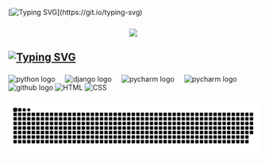 [![Typing SVG](https://readme-typing-svg.demolab.com?font=Dancing+Script&size=35&pause=1200&color=5B8BFFFF&width=500&height=60&lines=Hi+%F0%9F%91%8B!+My+name+is+Viktor+Stanimirov.;I'm+learning+Python+in+SoftUni.)](https://git.io/typing-svg)


###
<div align="center">
<img src="https://cdn.filestackcontent.com/efbSR18hT5uRKuo0zoMA" align="center" style="width: 50%" />
</div>  


### 
 ##  <a href="https://git.io/typing-svg"><img src="https://readme-typing-svg.demolab.com?font=Dancing+Script&size=35&pause=1200&color=5B8BFFFF&width=500&height=60&lines=Languages+%E2%80%8B%E2%80%8Band+tools+I+learn+and+use!" alt="Typing SVG"/></a>

###                                                                                                                                                                                               
<div align="left">
<img src="https://cdn.jsdelivr.net/gh/devicons/devicon/icons/python/python-original.svg" height="40" alt="python logo"  />
<img width="12" />
 <img src="https://github.com/marwin1991/profile-technology-icons/assets/62091613/9bf5650b-e534-4eae-8a26-8379d076f3b4" height="40" alt="django logo"  />
<img width="12" />
<img src="https://cdn.jsdelivr.net/gh/devicons/devicon/icons/pycharm/pycharm-original.svg" height="40" alt="pycharm logo"  />
<img width="12" />
<img src="https://cdn.jsdelivr.net/npm/devicon@2.15.1/icons/postgresql/postgresql-original.svg" height="40" alt="pycharm logo"  />
<img width="12" />
<img src="https://skillicons.dev/icons?i=github" height="40" alt="github logo"  />
<img height="50" src="https://user-images.githubusercontent.com/25181517/117447535-f00a3a00-af3d-11eb-89bf-45aaf56dbaf1.png" alt="HTML" title="HTML"  />
<img height="50" src="https://user-images.githubusercontent.com/25181517/183898674-75a4a1b1-f960-4ea9-abcb-637170a00a75.png" alt="CSS" title="CSS"  />




</div>

###

<div align="left">
</div>


<div align="center">
  <img  src="https://github.com/1999AZZAR/1999AZZAR/blob/main/resources/img/grid-snake.svg"
       alt="snake" /></a>
</div>

